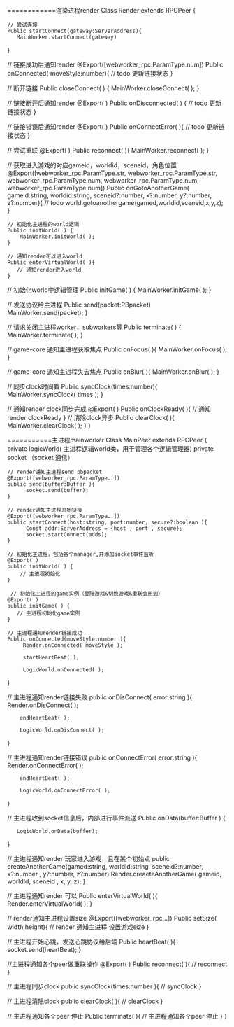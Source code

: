 ============渲染进程render
Class Render extends RPCPeer {

    // 尝试连接
    Public startConnect(gateway:ServerAddress){
       MainWorker.startConnect(gateway)
   }

  // 链接成功后通知render
  @Export([webworker_rpc.ParamType.num])
   Public onConnected( moveStyle:number){
       // todo 更新链接状态
   }

   // 断开链接
   Public closeConnect( ) {
      MainWorker.closeConnect( );
   }

   // 链接断开后通知render
   @Export( )
   Public onDisconnected( ) {
      // todo 更新链接状态
   }

  // 链接错误后通知render
   @Export( )
   Public onConnectError( ){
      // todo 更新链接状态
   }

  // 尝试重联
   @Export( ) 
   Public reconnect( ){
     MainWorker.reconnect( );
   }

   // 获取进入游戏的对应gameid，worldid，sceneid，角色位置
   @Export([webworker_rpc.ParamType.str, webworker_rpc.ParamType.str, webworker_rpc.ParamType.num, webworker_rpc.ParamType.num, webworker_rpc.ParamType.num])
   Public onGotoAnotherGame( gameid:string, worldid:string, sceneid?:number, x?:number, y?:number, z?:number){
       // todo world.gotoanothergame(gamed,worldid,sceneid,x,y,z);
  }

    // 初始化主进程的world逻辑
    Public initWorld( ) {
        MainWorker.initWorld( );
    }
   
    // 通知render可以进入world
    Public enterVirtualWorld( ){
       // 通知render进入world
    }

  // 初始化world中逻辑管理
   Public initGame( ) {
     MainWorker.initGame( );
   }

 // 发送协议给主进程
  Public send(packet:PBpacket)
    MainWorker.send(packet);
   }

 // 请求关闭主进程worker，subworkers等 
  Public  terminate( ) {
    MainWorker.terminate( );
  }

 // game-core  通知主进程获取焦点
  Public onFocus( ){
    MainWorker.onFocus( );
  }

 // game-core 通知主进程失去焦点
  Public onBlur( ){
    MainWorker.onBlur( );
  }
  
  // 同步clock时间戳
  Public syncClock(times:number){
     MainWorker.syncClock( times );
  }
  
  // 通知render clock同步完成 
  @Export( )
  Public onClockReady( ){ 
     // 通知render clockReady
  }
  // 清除clock异步
  Public clearClock( ){
     MainWorker.clearClock( );
  }
}

===========主进程mainworker
Class MainPeer extends RPCPeer {
    private logicWorld( 主进程逻辑world类，用于管理各个逻辑管理器)
    private socket （socket 通信）

    // render通知主进程send pbpacket
    @Export([webworker_rpc.ParamType….])
    public send(buffer:Buffer ){
          socket.send(buffer);
    }

    // render通知主进程开始链接
    @Export([webworker_rpc.ParamType….])
    public startConnect(host:string, port:number, secure?:boolean ){
          Const addr:ServerAddress = {host , port , secure};
          socket.startConnect(adds);
    }

    // 初始化主进程，包括各个manager,并添加socket事件监听
    @Export( )
    public initWorld( ) {
        // 主进程初始化
    }
   
     // 初始化主进程的game实例（登陆游戏&切换游戏&重联会用到）
    @Export( )
    public initGame( ) {
       // 主进程初始化game实例
    }

    // 主进程通知render链接成功
    Public onConnected(moveStyle:number ){
         Render.onConnected( moveStyle );
         
         startHeartBeat( );
        
         LogicWorld.onConnected( );
   }

   // 主进程通知render链接失败
   public onDisConnect( error:string ){
        Render.onDisConnect( );

        endHeartBeat( );
        
        LogicWorld.onDisConnect( );
   }

   // 主进程通知render链接错误
   public onConnectError( error:string ){
        Render.onConnectError( );

        endHeartBeat( );
        
        LogicWorld.onConnectError( );
   }

   // 主进程收到socket信息后，内部进行事件派送
   Public onData(buffer:Buffer ) {

       LogicWorld.onData(buffer);
   }

   // 主进程通知render 玩家进入游戏，且在某个初始点
   public createAnotherGame(gamed:string, worldid:string, sceneid?:number, x?:number , y?:number, z?:number)
       Render.creaeteAnotherGame( gameid, worldId, sceneid , x, y, z);
  }
  
  // 主进程通知render 可以
  Public enterVirtualWorld( ){
      Render.enterVirtualWorld( );
  }
  
  // render通知主进程设置size
  @Export([webworker_rpc...])
  Public setSize( width,height){
     // render 通知主进程 设置游戏size
 }

 // 主进程开始心跳，发送心跳协议给后端
 Public heartBeat( ){
     socket.send(heartBeat);
 }

   //主进程通知各个peer做重联操作
   @Export( )
   Public reconnect( ){
     // reconnect
  }

  // 主进程同步clock
  public syncClock(times:number ){
     // syncClock
  }

  // 主进程清除clock
  public clearClock( ){
    // clearClock
  }
  
  // 主进程通知各个peer 停止
  Public terminate( ){
     // 主进程通知各个peer 停止
  }
}
